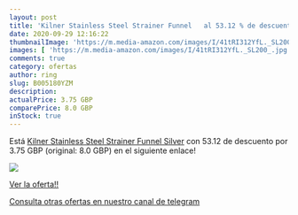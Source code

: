 ```yaml
---
layout: post
title: 'Kilner Stainless Steel Strainer Funnel   al 53.12 % de descuento'
date: 2020-09-29 12:16:22
thumbnailImage: 'https://m.media-amazon.com/images/I/41tRI312YfL._SL200_.jpg'
images: [ 'https://m.media-amazon.com/images/I/41tRI312YfL._SL200_.jpg' ]
comments: true
category: ofertas
author: ring
slug: B005180YZM
description:
actualPrice: 3.75 GBP
comparePrice: 8.0 GBP
inStock: true
---
```


Está [Kilner Stainless Steel Strainer Funnel  Silver](https://www.amazon.com/dp/B005180YZM/?tag=redken08-20) con 53.12 de descuento por 3.75 GBP (original: 8.0 GBP) en el siguiente enlace!

[![](https://m.media-amazon.com/images/I/41tRI312YfL._SL200_.jpg)](https://www.amazon.com/dp/B005180YZM/?tag=redken08-20)

[Ver la oferta!!](https://www.amazon.com/dp/B005180YZM/?tag=redken08-20)

[Consulta otras ofertas en nuestro canal de telegram](https://t.me/s/ofertas25)
